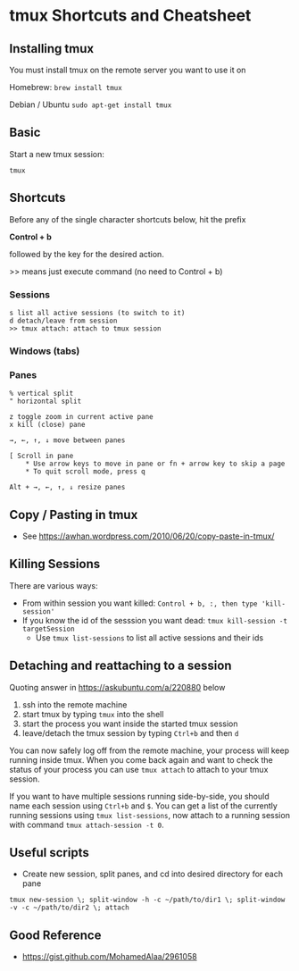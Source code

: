 # tmux Shortcuts and Cheatsheet

## Installing tmux

You must install tmux on the remote server you want to use it on

Homebrew:
`brew install tmux`

Debian / Ubuntu
`sudo apt-get install tmux`

## Basic

Start a new tmux session:

`tmux`

## Shortcuts

Before any of the single character shortcuts below, hit the prefix

__Control + b__

followed by the key for the desired action.

\>\> means just execute command (no need to Control + b)

### Sessions
```
s list all active sessions (to switch to it)
d detach/leave from session
>> tmux attach: attach to tmux session 
```

### Windows (tabs)

### Panes

```
% vertical split
" horizontal split

z toggle zoom in current active pane
x kill (close) pane

→, ←, ↑, ↓ move between panes

[ Scroll in pane 
    * Use arrow keys to move in pane or fn + arrow key to skip a page
    * To quit scroll mode, press q
    
Alt + →, ←, ↑, ↓ resize panes
```

## Copy / Pasting in tmux
* See https://awhan.wordpress.com/2010/06/20/copy-paste-in-tmux/

## Killing Sessions
There are various ways:
* From within session you want killed: `Control + b, :, then type 'kill-session'`
* If you know the id of the sesssion you want dead: `tmux kill-session -t targetSession`
   * Use `tmux list-sessions` to list all active sessions and their ids


## Detaching and reattaching to a session
Quoting answer in https://askubuntu.com/a/220880 below

1. ssh into the remote machine
2. start tmux by typing `tmux` into the shell
3. start the process you want inside the started tmux session
4. leave/detach the tmux session by typing `Ctrl+b` and then `d`

You can now safely log off from the remote machine, your process will keep running inside tmux. When you come back again and want to check the status of your process you can use `tmux attach` to attach to your tmux session.

If you want to have multiple sessions running side-by-side, you should name each session using `Ctrl+b` and `$`. You can get a list of the currently running sessions using `tmux list-sessions`, now attach to a running session with command `tmux attach-session -t 0`.

## Useful scripts
* Create new session, split panes, and cd into desired directory for each pane
```
tmux new-session \; split-window -h -c ~/path/to/dir1 \; split-window -v -c ~/path/to/dir2 \; attach
```

## Good Reference
* https://gist.github.com/MohamedAlaa/2961058

